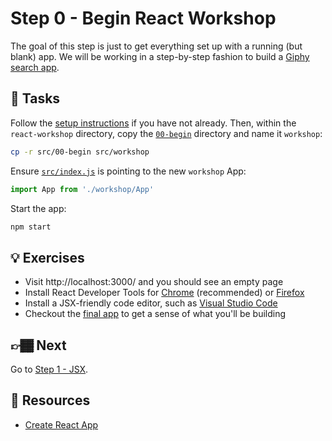 # Step 0 - Begin React Workshop

The goal of this step is just to get everything set up with a running (but blank) app. We will be working in a step-by-step fashion to build a [Giphy search app](https://react-workshop.benmvp.com/).

## 📝 Tasks

Follow the [setup instructions](https://github.com/benmvp/react-workshop#setup) if you have not already. Then, within the `react-workshop` directory, copy the [`00-begin`](./) directory and name it `workshop`:

```sh
cp -r src/00-begin src/workshop
```

Ensure [`src/index.js`](../index.js#L3) is pointing to the new `workshop` App:

```js
import App from './workshop/App'
```

Start the app:

```sh
npm start
```

## 💡 Exercises

- Visit http://localhost:3000/ and you should see an empty page
- Install React Developer Tools for [Chrome](https://chrome.google.com/webstore/detail/react-developer-tools/fmkadmapgofadopljbjfkapdkoienihi) (recommended) or [Firefox](https://addons.mozilla.org/en-GB/firefox/addon/react-devtools/)
- Install a JSX-friendly code editor, such as [Visual Studio Code](https://code.visualstudio.com/)
- Checkout the [final app](https://react-workshop.benmvp.com/) to get a sense of what you'll be building

## 👉🏾 Next

Go to [Step 1 - JSX](../01-jsx/).

## 📕 Resources

- [Create React App](https://create-react-app.dev/)
